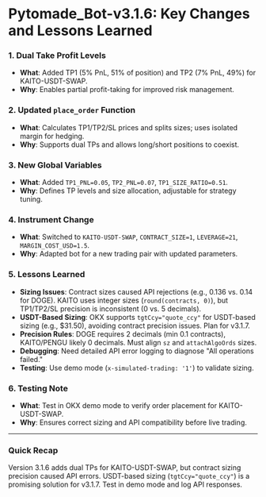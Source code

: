 # Pytomade_Bot-v3.1.6: Key Changes and Lessons Learned

### 1. Dual Take Profit Levels
- **What**: Added TP1 (5% PnL, 51% of position) and TP2 (7% PnL, 49%) for KAITO-USDT-SWAP.
- **Why**: Enables partial profit-taking for improved risk management.

### 2. Updated `place_order` Function
- **What**: Calculates TP1/TP2/SL prices and splits sizes; uses isolated margin for hedging.
- **Why**: Supports dual TPs and allows long/short positions to coexist.

### 3. New Global Variables
- **What**: Added `TP1_PNL=0.05`, `TP2_PNL=0.07`, `TP1_SIZE_RATIO=0.51`.
- **Why**: Defines TP levels and size allocation, adjustable for strategy tuning.

### 4. Instrument Change
- **What**: Switched to `KAITO-USDT-SWAP`, `CONTRACT_SIZE=1`, `LEVERAGE=21`, `MARGIN_COST_USD=1.5`.
- **Why**: Adapted bot for a new trading pair with updated parameters.

### 5. Lessons Learned
- **Sizing Issues**: Contract sizes caused API rejections (e.g., 0.136 vs. 0.14 for DOGE). KAITO uses integer sizes (`round(contracts, 0)`), but TP1/TP2/SL precision is inconsistent (0 vs. 5 decimals).
- **USDT-Based Sizing**: OKX supports `tgtCcy="quote_ccy"` for USDT-based sizing (e.g., $31.50), avoiding contract precision issues. Plan for v3.1.7.
- **Precision Rules**: DOGE requires 2 decimals (min 0.1 contracts), KAITO/PENGU likely 0 decimals. Must align `sz` and `attachAlgoOrds` sizes.
- **Debugging**: Need detailed API error logging to diagnose "All operations failed."
- **Testing**: Use demo mode (`x-simulated-trading: '1'`) to validate sizing.

### 6. Testing Note
- **What**: Test in OKX demo mode to verify order placement for KAITO-USDT-SWAP.
- **Why**: Ensures correct sizing and API compatibility before live trading.

---

### Quick Recap
Version 3.1.6 adds dual TPs for KAITO-USDT-SWAP, but contract sizing precision caused API errors. USDT-based sizing (`tgtCcy="quote_ccy"`) is a promising solution for v3.1.7. Test in demo mode and log API responses.